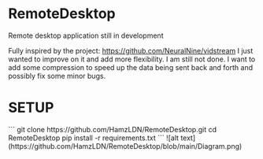 # RemoteDesktop
Remote desktop application still in development

Fully inspired by the project: https://github.com/NeuralNine/vidstream
I just wanted to improve on it and add more flexibility. I am still not done.
I want to add some compression to speed up the data being sent back and forth and possibly fix some minor bugs.
<h1>SETUP</h1>
```
git clone https://github.com/HamzLDN/RemoteDesktop.git
cd RemoteDesktop
pip install -r requirements.txt
```
![alt text](https://github.com/HamzLDN/RemoteDesktop/blob/main/Diagram.png)
